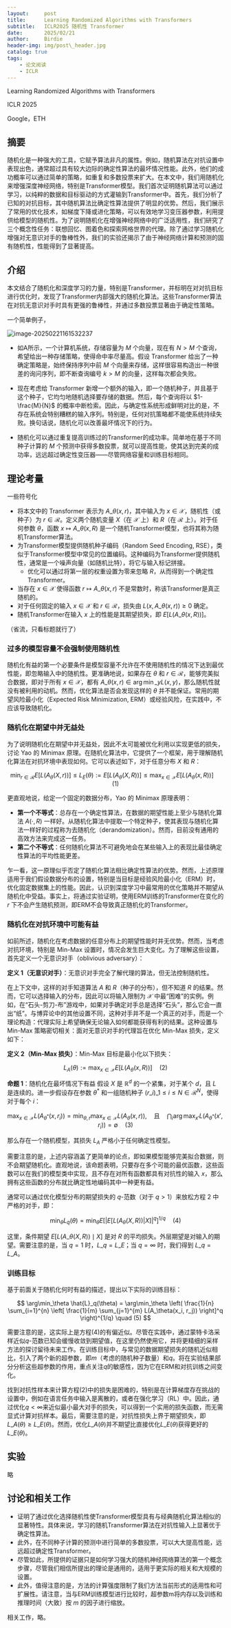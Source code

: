 ```yaml
---
layout:     post
title:      Learning Randomized Algorithms with Transformers
subtitle:   ICLR2025 随机性 Transformer
date:       2025/02/21
author:     Birdie
header-img: img/post\_header.jpg
catalog: true
tags:
    - 论文阅读
    - ICLR
---
```


Learning Randomized Algorithms with Transformers

ICLR 2025

Google，ETH

## 摘要

随机化是一种强大的工具，它赋予算法非凡的属性。例如，随机算法在对抗设置中表现出色，通常超过具有较大边际的确定性算法的最坏情况性能。此外，他们的成功概率可以通过简单的策略，如重复和多数投票来扩大。在本文中，我们用随机化来增强深度神经网络，特别是Transformer模型。我们首次证明随机算法可以通过学习，以纯粹的数据和目标驱动的方式灌输到Transformer中。首先，我们分析了已知的对抗目标，其中随机算法比确定性算法提供了明显的优势。然后，我们展示了常用的优化技术，如梯度下降或进化策略，可以有效地学习变压器参数，利用提供给模型的随机性。为了说明随机化在增强神经网络中的广泛适用性，我们研究了三个概念性任务：联想回忆、图着色和探索网格世界的代理。除了通过学习随机化增强对无意识对手的鲁棒性外，我们的实验还揭示了由于神经网络计算和预测的固有随机性，性能得到了显著提高。

## 介绍

本文结合了随机化和深度学习的力量，特别是Transformer，并标明在对对抗目标进行优化时，发现了Transformer内部强大的随机化算法。这些Transformer算法在对抗无意识对手时具有更强的鲁棒性，并通过多数投票显著由于确定性策略。

一个简单例子，

![image-20250221161532237]({{site.url}}/img/2025-2-21-Learning_Randomized_Algorithms_with_Transformers/image-20250221161532237.png)

- 如A所示，一个计算机系统，存储容量为 $M$ 个向量，现在有 $N>M$ 个查询，希望给出一种存储策略，使得命中率尽量高。假设 Transformer 给出了一种确定策略是，始终保持序列中前 $M$ 个向量来存储，这样很容易构造出一种很差的询问序列，即不断查询编号 $k>M$ 的向量，这样每次都会失败。

- 现在考虑给 Transformer 新增一个额外的输入，即一个随机种子，并且基于这个种子，它均匀地随机选择要存储的数据。然后，每个查询将以 $1-\frac{M}{N}$ 的概率中断检索。因此，与确定性系统形成鲜明对比的是，不存在系统会特别糟糕的输入序列。特别是，任何对抗策略都不能使系统持续失败。换句话说，随机化可以改善最坏情况下的行为。
- 随机化可以通过重复提高训练过的Transformer的成功率。简单地在基于不同种子计算的 $M$ 个预测中获得多数投票，就可以提高性能，使其达到完美的成功率，远远超过确定性变压器——尽管网络容量和训练目标相同。

## 理论考量

一些符号化

- 将本文中的 Transformer 表示为 $A\_\theta(x, r)$，其中输入为 $x \in \mathcal{X}$，随机性（或种子）为 $r\in\mathcal{R}$。定义两个随机变量 $X$（在 $\mathcal{X}$ 上）和 $R$（在 $\mathcal{R}$ 上）。对于任何参数 $\theta$，函数 $x \mapsto A\_\theta(x, R)$ 是一个随机Transformer模型，也将其称为随机Transformer算法。
- 为Transformer模型提供随机种子编码（Random Seed Encoding, RSE），类似于Transformer模型中常见的位置编码。这种编码为Transformer提供随机性，通常是一个噪声向量（如随机比特），将它与输入标记拼接。
  - 优化可以通过将第一层的权重设置为零来忽略 $R$，从而得到一个确定性Transformer。
- 当存在 $x \in \mathcal{X}$ 使得函数 $r \mapsto A\_\theta(x, r)$ 不是常数时，称该Transformer是真正随机的。
- 对于任何固定的输入 $x \in \mathcal{X}$ 和 $r \in \mathcal{R}$，损失由 $L(x, A\_\theta(x, r)) \geq 0$ 确定。
- 随机Transformer在输入 $x$ 上的性能是其期望损失，即 $E[L(A\_\theta(x, R))]$。

（省流，只看标题就行了）

### 过多的模型容量不会强制使用随机性

随机化有益的第一个必要条件是模型容量不允许在不使用随机性的情况下达到最优性能，即忽略输入中的随机性。更准确地说，如果存在 $\theta$ 和 $r \in \mathcal{R}$，能够完美拟合数据，即对于所有 $x \in \mathcal{X}$，都有 $A\_\theta(x, r) \in \arg\min\_y L(x, y)$，那么随机性就没有被利用的动机。然而，优化算法是否会发现这样的 $\theta$ 并不能保证。常用的期望风险最小化（Expected Risk Minimization, ERM）或经验风险，在实践中，不应该导致随机化。

### 随机化在期望中并无益处


为了说明随机化在期望中并无益处，因此不太可能被优化利用以实现更低的损失，讨论 Yao 的 Minimax 原理。在随机化算法中，它提供了一个框架，用于理解随机化算法在对抗环境中表现如何。它可以表述如下，对于任意分布 $X$ 和 $R$：

$$
\min_{r \in \mathcal{R}} E[L(A_\theta(X, r))] \leq L_E(\theta) := E[L(A_\theta(X, R))] \leq \max_{x \in \mathcal{X}} E[L(A_\theta(x, R))] \quad (1)
$$

更直观地说，给定一个固定的数据分布，Yao 的 Minimax 原理表明：

- **第一个不等式**：总存在一个确定性算法，在数据的期望性能上至少与随机化算法 $A(\cdot, R)$ 一样好。从随机化算法中提取一个特定种子，使其表现与随机化算法一样好的过程称为去随机化（derandomization）。然而，目前没有通用的高效方法来完成这一任务。
- **第二个不等式**：任何随机化算法不可避免地会在某些输入上的表现比最佳确定性算法的平均性能更差。

乍一看，这一原理似乎否定了随机化算法相比确定性算法的优势。然而，上述原理适用于我们假设数据分布的设置，特别是当目标是经验风险最小化（ERM）时，优化固定数据集上的性能。因此，认识到深度学习中最常用的优化策略并不期望从随机化中受益。事实上，将通过实验证明，使用ERM训练的Transformer在变化的 $r$ 下不会产生随机预测，即ERM不会导致真正随机化的Transformer。


### 随机化在对抗环境中可能有益

如前所述，随机化在考虑数据的任意分布上的期望性能时并无优势。然而，当考虑对抗环境，特别是 Min-Max 设置时，情况会发生巨大变化。为了理解这些设置，首先定义一个无意识对手（oblivious adversary）：

**定义 1（无意识对手）**：无意识对手完全了解代理的算法，但无法控制随机性。

在上下文中，这样的对手知道算法 $A$ 和 $R$（种子的分布），但不知道 $R$ 的结果。然而，它可以选择输入的分布，因此可以将输入限制为 $\mathcal{X}$ 中最“困难”的实例。例如，在“石头-剪刀-布”游戏中，如果对手确定对手总是选择“石头”，那么它会一直出“纸”。与博弈论中的其他设置不同，这种对手并不是一个真正的对手，而是一个理论构造：代理实际上希望确保无论输入如何都能获得有利的结果。这种设置与 Min-Max 策略密切相关：面对无意识对手的代理旨在优化 Min-Max 损失，定义如下：

**定义 2（Min-Max 损失）**：Min-Max 目标是最小化以下损失：

$$
L_A(\theta) := \max_{x \in \mathcal{X}} E[L(A_\theta(x, R))] \quad (2)
$$

**命题 1**：随机化在最坏情况下有益 假设 $X$ 是 $\mathbb{R}^d$ 的一个紧集，对于某个 $d$，且 $L$ 是连续的。进一步假设存在参数 $\theta^*$ 和一组随机种子 $(r\_i)\_{1 \leq i \leq N} \in \mathcal{R}^N$，使得对于每个 $i$：

$$
\max_{x \in \mathcal{X}} L(A_{\theta^*}(x, r_i)) = \min_{\theta, r} \max_{x \in \mathcal{X}} L(A_\theta(x, r)), \quad \text{且} \quad \bigcap_i \arg\max_{x'} L(A_{\theta^*}(x', r_i)) = \emptyset \quad (3)
$$

那么存在一个随机模型，其损失 $L_A$ 严格小于任何确定性模型。

需要注意的是，上述内容涵盖了更简单的论点，即如果模型能够完美拟合数据，则不会期望随机化。直观地说，该命题表明，只要存在多个可能的最优函数，这些函数可以在我们的模型类中实现，且不存在对所有函数都具有对抗性的输入 $x$，那么拥有这些函数的分布就比确定性地编码其中一种更有益。

通常可以通过优化模型分布的期望损失的 $q$-范数（对于 $q > 1$）来放松方程 2 中严格的对手，即：

$$
\min_\theta L_q(\theta) = \min_\theta E[|E[L(A_\theta(X, R))|X]|^q]^{1/q} \quad (4)
$$

这里，条件期望 $E[L(A\_\theta(X, R))\mid X]$ 是对 $R$ 的平均损失。外层期望是对输入的期望。需要注意的是，当 $q = 1$ 时，$L\_q = L\_E$；当 $q = \infty$ 时，我们得到 $L\_q = L\_A$。

### 训练目标

基于前面关于随机化何时有益的描述，提出以下实际的训练目标：

$$
\arg\min_\theta \hat{L}_q(\theta) = \arg\min_\theta \left( \frac{1}{n} \sum_{i=1}^{n} \left[ \frac{1}{m} \sum_{j=1}^{m} L(A_\theta(x_i, r_j)) \right]^q \right)^{1/q} \quad (5)
$$

需要注意的是，这实际上是方程(4)的有偏近似。尽管在实践中，通过蒙特卡洛采样近似$q$-范数已知会缓慢收敛到期望值，在这里仍然使用它，并将更精细的采样方法的探讨留待未来工作。在训练目标中，与常见的数据期望损失的随机近似相比，引入了两个新的超参数，即$m$（考虑的随机种子数量）和$q$。将在实验结果部分分析这些超参数的作用，重点关注$q$的敏感性，因为它在ERM和对抗训练之间变化。

找到对抗性样本来计算方程(2)中的损失是困难的，特别是在计算梯度存在挑战的设置中，例如在语言任务中输入是离散的，或者在强化学习（RL）中。因此，通过优化$q < \infty$来近似最小最大对手的损失，可以得到一个实用的损失函数，而无需显式计算对抗样本。最后，需要注意的是，对抗性损失上界于期望损失，即$L\_A(\theta) \geq L\_E(\theta)$。然而，优化$L\_A(\theta)$并不期望比直接优化$L\_E(\theta)$获得更好的$L\_E(\theta)$。

## 实验

略

## 讨论和相关工作

- 证明了通过优化选择随机性使Transformer模型具有与经典随机化算法相似的显著特性。具体来说，学习的随机Transformer算法在对抗性输入上显著优于确定性算法。
- 此外，在不同种子计算的预测中进行简单的多数投票，可以大大提高性能，远远超过确定性Transformer。
- 尽管如此，所提供的证据只是如何学习强大的随机神经网络算法的第一个概念步骤，尽管我们相信所提出的理论是通用的，适用于更实际的相关和大规模的设置。
- 此外，值得注意的是，方法的计算强度限制了我们方法当前形式的适用性和可扩展性。请注意，当与ERM训练模型进行比较时，超参数m将内存以及训练和推理时间（大致）按 $m$ 的因子进行缩放。

相关工作，略。















